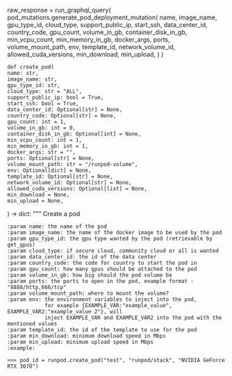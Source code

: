 raw_response = run_graphql_query(
        pod_mutations.generate_pod_deployment_mutation(
            name,
            image_name,
            gpu_type_id,
            cloud_type,
            support_public_ip,
            start_ssh,
            data_center_id,
            country_code,
            gpu_count,
            volume_in_gb,
            container_disk_in_gb,
            min_vcpu_count,
            min_memory_in_gb,
            docker_args,
            ports,
            volume_mount_path,
            env,
            template_id,
            network_volume_id,
            allowed_cuda_versions,
            min_download,
            min_upload,
        )
    )


    def create_pod(
    name: str,
    image_name: str,
    gpu_type_id: str,
    cloud_type: str = "ALL",
    support_public_ip: bool = True,
    start_ssh: bool = True,
    data_center_id: Optional[str] = None,
    country_code: Optional[str] = None,
    gpu_count: int = 1,
    volume_in_gb: int = 0,
    container_disk_in_gb: Optional[int] = None,
    min_vcpu_count: int = 1,
    min_memory_in_gb: int = 1,
    docker_args: str = "",
    ports: Optional[str] = None,
    volume_mount_path: str = "/runpod-volume",
    env: Optional[dict] = None,
    template_id: Optional[str] = None,
    network_volume_id: Optional[str] = None,
    allowed_cuda_versions: Optional[list] = None,
    min_download = None,
    min_upload = None,
) -> dict:
    """
    Create a pod

    :param name: the name of the pod
    :param image_name: the name of the docker image to be used by the pod
    :param gpu_type_id: the gpu type wanted by the pod (retrievable by get_gpus)
    :param cloud_type: if secure cloud, community cloud or all is wanted
    :param data_center_id: the id of the data center
    :param country_code: the code for country to start the pod in
    :param gpu_count: how many gpus should be attached to the pod
    :param volume_in_gb: how big should the pod volume be
    :param ports: the ports to open in the pod, example format - "8888/http,666/tcp"
    :param volume_mount_path: where to mount the volume?
    :param env: the environment variables to inject into the pod,
                for example {EXAMPLE_VAR:"example_value", EXAMPLE_VAR2:"example_value 2"}, will
                inject EXAMPLE_VAR and EXAMPLE_VAR2 into the pod with the mentioned values
    :param template_id: the id of the template to use for the pod
    :param min_download: minimum download speed in Mbps
    :param min_upload: minimum upload speed in Mbps
    :example:

    >>> pod_id = runpod.create_pod("test", "runpod/stack", "NVIDIA GeForce RTX 3070")